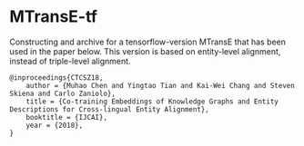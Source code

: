 # MTransE-tf

Constructing and archive for a tensorflow-version MTransE that has been used in the paper below. This version is based on entity-level alignment, instead of triple-level alignment.

	@inproceedings{CTCSZ18,
		author = {Muhao Chen and Yingtao Tian and Kai-Wei Chang and Steven Skiena and Carlo Zaniolo},
		title = {Co-training Embeddings of Knowledge Graphs and Entity Descriptions for Cross-lingual Entity Alignment}, 
		booktitle = {IJCAI}, 
		year = {2018},
	}